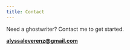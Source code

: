 ```yaml
---
title: Contact
---
```

Need a ghostwriter? Contact me to get started.

**[alyssaleverenz@gmail.com](mailto:alyssaleverenz@gmail.com)**